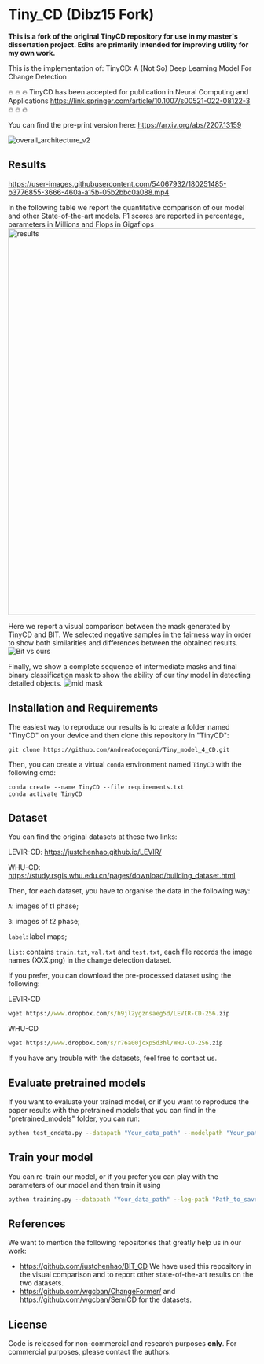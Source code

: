 # Tiny_CD (Dibz15 Fork)

**This is a fork of the original TinyCD repository for use in my master's dissertation project. Edits are primarily intended for improving utility for my own work.**


This is the implementation of: TinyCD: A (Not So) Deep Learning Model For Change Detection

:fire: :fire: :fire: TinyCD has been accepted for publication in Neural Computing and Applications https://link.springer.com/article/10.1007/s00521-022-08122-3 :fire: :fire: :fire:

You can find the pre-print version here: https://arxiv.org/abs/2207.13159

![overall_architecture_v2](https://user-images.githubusercontent.com/54067932/200163403-d30bd1c4-a048-4c55-9656-90075e0eaa83.png)


## Results



https://user-images.githubusercontent.com/54067932/180251485-b3776855-3666-460a-a15b-05b2bbc0a088.mp4



In the following table we report the quantitative comparison of our model and other State-of-the-art models. F1 scores are reported in percentage, parameters in Millions and Flops in Gigaflops
<img width="786" alt="results" src="https://user-images.githubusercontent.com/54067932/200080301-e627093c-3161-41bd-af41-db95fa5d283e.png">

Here we report a visual comparison between the mask generated by TinyCD and BIT.
We selected negative samples in the fairness way in order to show both similarities and differences between the obtained results.
![Bit vs ours](./images/bitvsours.png)

Finally, we show a complete sequence of intermediate masks and final binary classification mask to show the ability of our tiny model in detecting detailed objects.
![mid mask](./images/multi_mask.png)


## Installation and Requirements

The easiest way to reproduce our results is to create a folder named "TinyCD" on your device and then
clone this repository in "TinyCD":

```shell
git clone https://github.com/AndreaCodegoni/Tiny_model_4_CD.git
```

Then, you can create a virtual ``conda`` environment named ``TinyCD`` with the following cmd:

```shell
conda create --name TinyCD --file requirements.txt
conda activate TinyCD
```

## Dataset 

You can find the original datasets at these two links:

LEVIR-CD: https://justchenhao.github.io/LEVIR/

WHU-CD: https://study.rsgis.whu.edu.cn/pages/download/building_dataset.html

Then, for each dataset, you have to organise the data in the following way:

`A`: images of t1 phase;

`B`: images of t2 phase;

`label`: label maps;

`list`: contains `train.txt`, `val.txt` and `test.txt`, each file records the image names (XXX.png) in the change detection dataset.

If you prefer, you can download the pre-processed dataset using the following:

LEVIR-CD 
```cmd
wget https://www.dropbox.com/s/h9jl2ygznsaeg5d/LEVIR-CD-256.zip
```
WHU-CD
```cmd
wget https://www.dropbox.com/s/r76a00jcxp5d3hl/WHU-CD-256.zip
```

If you have any trouble with the datasets, feel free to contact us.


## Evaluate pretrained models

If you want to evaluate your trained model, or if you want to reproduce the paper results with the pretrained models that 
you can find in the "pretrained_models" folder, you can run:

```cmd
python test_ondata.py --datapath "Your_data_path" --modelpath "Your_path_to_pretrained_model"
```

## Train your model

You can re-train our model, or if you prefer you can play with the parameters of our model and then train it using 

```cmd
python training.py --datapath "Your_data_path" --log-path "Path_to_save_logs_and_models_checkpoints"
```

## References

We want to mention the following repositories that greatly help us in our work:

- https://github.com/justchenhao/BIT_CD We have used this repository in the visual comparison and to report other state-of-the-art results on the two datasets.
- https://github.com/wgcban/ChangeFormer/ and https://github.com/wgcban/SemiCD for the datasets.

## License
Code is released for non-commercial and research purposes **only**. For commercial purposes, please contact the authors.
